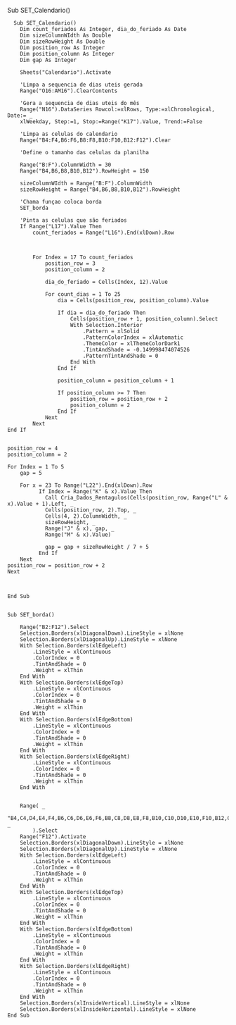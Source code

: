 Sub SET_Calendario()

      Sub SET_Calendario()
        Dim count_feriados As Integer, dia_do_feriado As Date
        Dim sizeColumnWIdth As Double
        Dim sizeRowHeight As Double
        Dim position_row As Integer
        Dim position_column As Integer
        Dim gap As Integer
        
        Sheets("Calendario").Activate
    
        'Limpa a sequencia de dias uteis gerada
        Range("O16:AM16").ClearContents
    
        'Gera a sequencia de dias uteis do mês
        Range("N16").DataSeries Rowcol:=xlRows, Type:=xlChronological, Date:= _
        xlWeekday, Step:=1, Stop:=Range("K17").Value, Trend:=False
    
        'Limpa as celulas do calendario
        Range("B4:F4,B6:F6,B8:F8,B10:F10,B12:F12").Clear
    
        'Define o tamanho das celulas da planilha
        
        Range("B:F").ColumnWidth = 30
        Range("B4,B6,B8,B10,B12").RowHeight = 150
        
        sizeColumnWIdth = Range("B:F").ColumnWidth
        sizeRowHeight = Range("B4,B6,B8,B10,B12").RowHeight
    
        'Chama funçao coloca borda
        SET_borda
        
        'Pinta as celulas que são feriados
        If Range("L17").Value Then
            count_feriados = Range("L16").End(xlDown).Row
            
         
            
            For Index = 17 To count_feriados
                position_row = 3
                position_column = 2
                
                dia_do_feriado = Cells(Index, 12).Value
                                    
                For count_dias = 1 To 25
                    dia = Cells(position_row, position_column).Value
                    
                    If dia = dia_do_feriado Then
                        Cells(position_row + 1, position_column).Select
                        With Selection.Interior
                            .Pattern = xlSolid
                            .PatternColorIndex = xlAutomatic
                            .ThemeColor = xlThemeColorDark1
                            .TintAndShade = -0.149998474074526
                            .PatternTintAndShade = 0
                        End With
                    End If
                    
                    position_column = position_column + 1
                     
                    If position_column >= 7 Then
                        position_row = position_row + 2
                        position_column = 2
                    End If
                Next
            Next
    End If
    
 
    position_row = 4
    position_column = 2
    
    For Index = 1 To 5
        gap = 5
        
        For x = 23 To Range("L22").End(xlDown).Row
              If Index = Range("K" & x).Value Then
                Call Cria_Dados_Rentagulos(Cells(position_row, Range("L" & x).Value + 1).Left, _
                Cells(position_row, 2).Top, _
                Cells(4, 2).ColumnWidth, _
                sizeRowHeight, _
                Range("J" & x), gap, _
                Range("M" & x).Value)
                
                gap = gap + sizeRowHeight / 7 + 5
              End If
        Next
    position_row = position_row + 2
    Next
       
    

    End Sub


    Sub SET_borda()

        Range("B2:F12").Select
        Selection.Borders(xlDiagonalDown).LineStyle = xlNone
        Selection.Borders(xlDiagonalUp).LineStyle = xlNone
        With Selection.Borders(xlEdgeLeft)
            .LineStyle = xlContinuous
            .ColorIndex = 0
            .TintAndShade = 0
            .Weight = xlThin
        End With
        With Selection.Borders(xlEdgeTop)
            .LineStyle = xlContinuous
            .ColorIndex = 0
            .TintAndShade = 0
            .Weight = xlThin
        End With
        With Selection.Borders(xlEdgeBottom)
            .LineStyle = xlContinuous
            .ColorIndex = 0
            .TintAndShade = 0
            .Weight = xlThin
        End With
        With Selection.Borders(xlEdgeRight)
            .LineStyle = xlContinuous
            .ColorIndex = 0
            .TintAndShade = 0
            .Weight = xlThin
        End With
        
        
        Range( _
            "B4,C4,D4,E4,F4,B6,C6,D6,E6,F6,B8,C8,D8,E8,F8,B10,C10,D10,E10,F10,B12,C12,D12,E12,F12" _
            ).Select
        Range("F12").Activate
        Selection.Borders(xlDiagonalDown).LineStyle = xlNone
        Selection.Borders(xlDiagonalUp).LineStyle = xlNone
        With Selection.Borders(xlEdgeLeft)
            .LineStyle = xlContinuous
            .ColorIndex = 0
            .TintAndShade = 0
            .Weight = xlThin
        End With
        With Selection.Borders(xlEdgeTop)
            .LineStyle = xlContinuous
            .ColorIndex = 0
            .TintAndShade = 0
            .Weight = xlThin
        End With
        With Selection.Borders(xlEdgeBottom)
            .LineStyle = xlContinuous
            .ColorIndex = 0
            .TintAndShade = 0
            .Weight = xlThin
        End With
        With Selection.Borders(xlEdgeRight)
            .LineStyle = xlContinuous
            .ColorIndex = 0
            .TintAndShade = 0
            .Weight = xlThin
        End With
        Selection.Borders(xlInsideVertical).LineStyle = xlNone
        Selection.Borders(xlInsideHorizontal).LineStyle = xlNone
    End Sub
